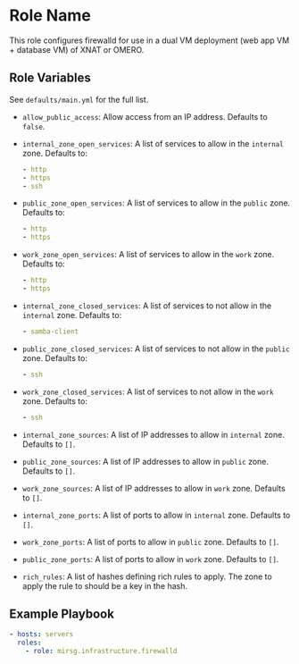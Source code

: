 # Role Name

This role configures firewalld for use in a dual VM deployment (web app VM +
database VM) of XNAT or OMERO.

## Role Variables

See `defaults/main.yml` for the full list.

- `allow_public_access`: Allow access from an IP address. Defaults to `false`.
- `internal_zone_open_services`: A list of services to allow in the `internal`
  zone. Defaults to:

  ```yaml
  - http
  - https
  - ssh
  ```

- `public_zone_open_services`: A list of services to allow in the `public` zone.
  Defaults to:

  ```yaml
  - http
  - https
  ```

- `work_zone_open_services`: A list of services to allow in the `work` zone.
  Defaults to:

  ```yaml
  - http
  - https
  ```

- `internal_zone_closed_services`: A list of services to not allow in the
  `internal` zone. Defaults to:

  ```yaml
  - samba-client
  ```

- `public_zone_closed_services`: A list of services to not allow in the `public`
  zone. Defaults to:

  ```yaml
  - ssh
  ```

- `work_zone_closed_services`: A list of services to not allow in the `work`
  zone. Defaults to:

  ```yaml
  - ssh
  ```

- `internal_zone_sources`: A list of IP addresses to allow in `internal` zone.
  Defaults to `[]`.
- `public_zone_sources`: A list of IP addresses to allow in `public` zone.
  Defaults to `[]`.
- `work_zone_sources`: A list of IP addresses to allow in `work` zone. Defaults
  to `[]`.
- `internal_zone_ports`: A list of ports to allow in `internal` zone. Defaults
  to `[]`.
- `work_zone_ports`: A list of ports to allow in `public` zone. Defaults to
  `[]`.
- `public_zone_ports`: A list of ports to allow in `work` zone. Defaults to
  `[]`.
- `rich_rules`: A list of hashes defining rich rules to apply. The zone to apply
  the rule to should be a key in the hash.

## Example Playbook

```yaml
- hosts: servers
  roles:
    - role: mirsg.infrastructure.firewalld
```
